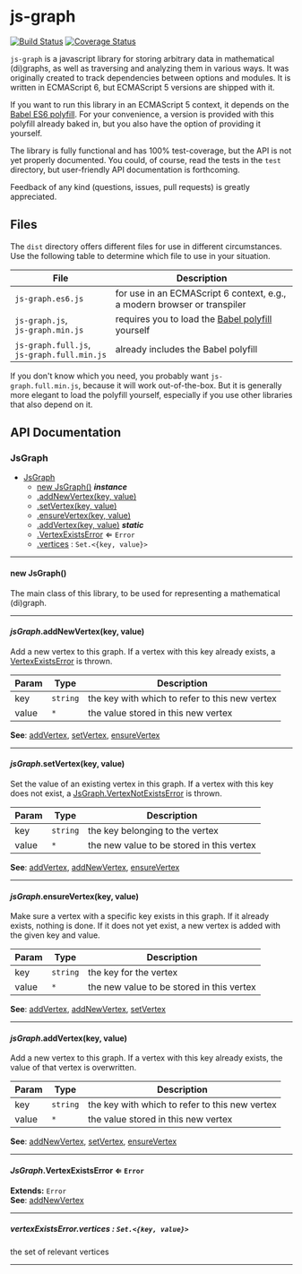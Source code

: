js-graph
========
[![Build Status](http://img.shields.io/travis/mhelvens/js-graph.svg)](https://travis-ci.org/mhelvens/js-graph)
[![Coverage Status](http://img.shields.io/coveralls/mhelvens/js-graph.svg)](https://coveralls.io/r/mhelvens/js-graph?branch=master)

`js-graph` is a javascript library for storing arbitrary data in mathematical (di)graphs,
as well as traversing and analyzing them in various ways. It was originally created to
track dependencies between options and modules. It is written in ECMAScript 6, but
ECMAScript 5 versions are shipped with it.

If you want to run this library in an ECMAScript 5 context, it depends on the [Babel ES6 polyfill](https://babeljs.io/docs/usage/polyfill/).
For your convenience, a version is provided with this polyfill already baked in, but you also
have the option of providing it yourself.

The library is fully functional and has 100% test-coverage, but the API is not yet
properly documented. You could, of course, read the tests in the `test` directory, but
user-friendly API documentation is forthcoming.

Feedback of any kind (questions, issues, pull requests) is greatly appreciated.


Files
-----

The `dist` directory offers different files for use in different circumstances.
Use the following table to determine which file to use in your situation.

| File                                          | Description                                                                                 |
| --------------------------------------------- | ------------------------------------------------------------------------------------------- |
| `js‑graph.es6.js`                             | for use in an ECMAScript 6 context, e.g., a modern browser or transpiler                    |
| `js‑graph.js`,<br>`js‑graph.min.js`           | requires you to load the [Babel polyfill](https://babeljs.io/docs/usage/polyfill/) yourself |
| `js‑graph.full.js`,<br>`js‑graph.full.min.js` | already includes the Babel polyfill                                                         |

If you don't know which you need, you probably want `js-graph.full.min.js`, because it will work out-of-the-box.
But it is generally more elegant to load the polyfill yourself, especially if you use other libraries that also
depend on it.

API Documentation
-----------------

<a name="JsGraph"></a>
### JsGraph

* [JsGraph](#JsGraph)
    * [new JsGraph()](#new_JsGraph_new)
    ___instance___
    * [.addNewVertex(key, value)](#JsGraph#addNewVertex)
    * [.setVertex(key, value)](#JsGraph#setVertex)
    * [.ensureVertex(key, value)](#JsGraph#ensureVertex)
    * [.addVertex(key, value)](#JsGraph#addVertex)
    ___static___
    * [.VertexExistsError](#JsGraph.VertexExistsError) ⇐ <code>Error</code>
    * [.vertices](#JsGraph.VertexExistsError#vertices) : <code>Set.&lt;{key, value}&gt;</code>


-----

<a name="new_JsGraph_new"></a>
#### new JsGraph()
The main class of this library, to be used for representing a mathematical (di)graph.


-----

<a name="JsGraph#addNewVertex"></a>
#### *jsGraph*.addNewVertex(key, value)
Add a new vertex to this graph. If a vertex with this key already exists,
a [VertexExistsError](#JsGraph.VertexExistsError) is thrown.


| Param | Type | Description |
| --- | --- | --- |
| key | <code>string</code> | the key with which to refer to this new vertex |
| value | <code>\*</code> | the value stored in this new vertex |

**See**: [addVertex](#JsGraph#addVertex), [setVertex](#JsGraph#setVertex), [ensureVertex](#JsGraph#ensureVertex)

-----

<a name="JsGraph#setVertex"></a>
#### *jsGraph*.setVertex(key, value)
Set the value of an existing vertex in this graph. If a vertex with this key does not exist,
a [JsGraph.VertexNotExistsError](JsGraph.VertexNotExistsError) is thrown.


| Param | Type | Description |
| --- | --- | --- |
| key | <code>string</code> | the key belonging to the vertex |
| value | <code>\*</code> | the new value to be stored in this vertex |

**See**: [addVertex](#JsGraph#addVertex), [addNewVertex](#JsGraph#addNewVertex), [ensureVertex](#JsGraph#ensureVertex)

-----

<a name="JsGraph#ensureVertex"></a>
#### *jsGraph*.ensureVertex(key, value)
Make sure a vertex with a specific key exists in this graph. If it already exists, nothing is done.
If it does not yet exist, a new vertex is added with the given key and value.


| Param | Type | Description |
| --- | --- | --- |
| key | <code>string</code> | the key for the vertex |
| value | <code>\*</code> | the new value to be stored in this vertex |

**See**: [addVertex](#JsGraph#addVertex), [addNewVertex](#JsGraph#addNewVertex), [setVertex](#JsGraph#setVertex)

-----

<a name="JsGraph#addVertex"></a>
#### *jsGraph*.addVertex(key, value)
Add a new vertex to this graph. If a vertex with this key already exists,
the value of that vertex is overwritten.


| Param | Type | Description |
| --- | --- | --- |
| key | <code>string</code> | the key with which to refer to this new vertex |
| value | <code>\*</code> | the value stored in this new vertex |

**See**: [addNewVertex](#JsGraph#addNewVertex), [setVertex](#JsGraph#setVertex), [ensureVertex](#JsGraph#ensureVertex)

-----

<a name="JsGraph.VertexExistsError"></a>
#### *JsGraph*.VertexExistsError ⇐ <code>Error</code>
**Extends:** <code>Error</code>  
**See**: [addNewVertex](#JsGraph#addVertex)

-----

<a name="JsGraph.VertexExistsError#vertices"></a>
##### *vertexExistsError*.vertices : <code>Set.&lt;{key, value}&gt;</code>
the set of relevant vertices


-----

